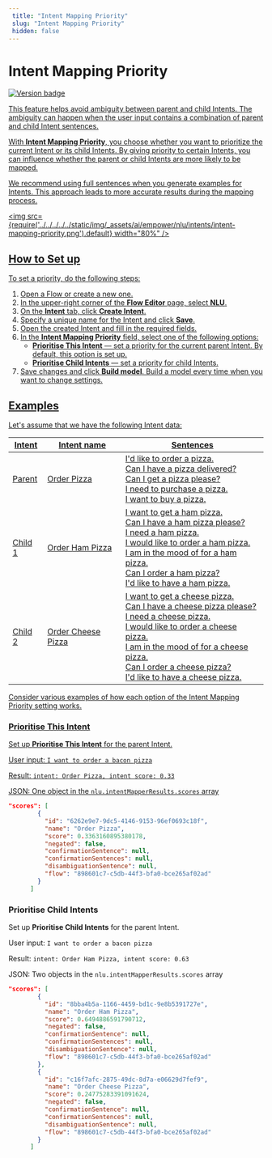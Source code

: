 ```yaml
---
 title: "Intent Mapping Priority" 
 slug: "Intent Mapping Priority" 
 hidden: false 
---
```


# Intent Mapping Priority

<a href="../../../../release-notes/4.43.md" /><img src="https://img.shields.io/badge/Added in-v4.43-blue.svg" alt="Version badge" />

This feature helps avoid ambiguity between parent and child Intents. The ambiguity can happen when the user input contains a combination of parent and child Intent sentences.

With **Intent Mapping Priority**, you choose whether you want to prioritize the current Intent or its child Intents. By giving priority to certain Intents, you can influence whether the parent or child Intents are more likely to be mapped. 

We recommend using full sentences when you generate examples for Intents. This approach leads to more accurate results during the mapping process. 

<img src={require('../../../../../static/img/_assets/ai/empower/nlu/intents/intent-mapping-priority.png').default} width="80%" />

## How to Set up

To set a priority, do the following steps:

1. Open a Flow or create a new one.
2. In the upper-right corner of the **Flow Editor** page, select **NLU**.
3. On the **Intent** tab, click **Create Intent**.
4. Specify a unique name for the Intent and click **Save**.
5. Open the created Intent and fill in the required fields.
6. In the **Intent Mapping Priority** field, select one of the following options:
    - **Prioritise This Intent** — set a priority for the current parent Intent. By default, this option is set up.
    - **Prioritise Child Intents** — set a priority for child Intents.
7. Save changes and click **Build model**. Build a model every time when you want to change settings.
 
## Examples

Let's assume that we have the following Intent data:

| Intent  | Intent name        | Sentences                                                                                                                                                                                                                                                       |
|---------|--------------------|-----------------------------------------------------------------------------------------------------------------------------------------------------------------------------------------------------------------------------------------------------------------|
| Parent  | Order Pizza        | I'd like to order a pizza. <br /> Can I have a pizza delivered? <br /> Can I get a pizza please? <br /> I need to purchase a pizza. <br /> I want to buy a pizza.                                                                                                       |
| Child 1 | Order Ham Pizza    | I want to get a ham pizza. <br /> Can I have a ham pizza please? <br /> I need a ham pizza. <br /> I would like to order a ham pizza. <br /> I am in the mood of for a ham pizza. <br /> Can I order a ham pizza? <br /> I'd like to have a ham pizza.                      |
| Child 2 | Order Cheese Pizza | I want to get a cheese pizza. <br /> Can I have a cheese pizza please? <br /> I need a cheese pizza. <br /> I would like to order a cheese pizza. <br /> I am in the mood of for a cheese pizza. <br /> Can I order a cheese pizza? <br /> I'd like to have a cheese pizza. |

Consider various examples of how each option of the Intent Mapping Priority setting works.

### Prioritise This Intent

Set up **Prioritise This Intent** for the parent Intent.

User input: `I want to order a bacon pizza` 

Result: `intent: Order Pizza, intent score: 0.33`

JSON: One object in the `nlu.intentMapperResults.scores` array 

```json
"scores": [
        {
          "id": "6262e9e7-9dc5-4146-9153-96ef0693c18f",
          "name": "Order Pizza",
          "score": 0.3363160895380178,
          "negated": false,
          "confirmationSentence": null,
          "confirmationSentences": null,
          "disambiguationSentence": null,
          "flow": "898601c7-c5db-44f3-bfa0-bce265af02ad"
        }
      ]
```

### Prioritise Child Intents

Set up **Prioritise Child Intents** for the parent Intent.

User input: `I want to order a bacon pizza` 

Result: `intent: Order Ham Pizza, intent score: 0.63`

JSON: Two objects in the `nlu.intentMapperResults.scores` array 

```json
"scores": [
        {
          "id": "8bba4b5a-1166-4459-bd1c-9e8b5391727e",
          "name": "Order Ham Pizza",
          "score": 0.6494886591790712,
          "negated": false,
          "confirmationSentence": null,
          "confirmationSentences": null,
          "disambiguationSentence": null,
          "flow": "898601c7-c5db-44f3-bfa0-bce265af02ad"
        },
        {
          "id": "c16f7afc-2875-49dc-8d7a-e06629d7fef9",
          "name": "Order Cheese Pizza",
          "score": 0.24775283391091624,
          "negated": false,
          "confirmationSentence": null,
          "confirmationSentences": null,
          "disambiguationSentence": null,
          "flow": "898601c7-c5db-44f3-bfa0-bce265af02ad"
        }
      ]
```